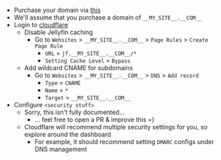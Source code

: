 * Purchase your domain via [this](https://developers.cloudflare.com/registrar/get-started/register-domain)
* We'll assume that you purchase a domain of `__MY_SITE__.__COM__`
* Login to [cloudflare](https://cloudflare.com)
  * Disable Jellyfin caching
    * Go to `Websites` > `__MY_SITE__.__COM__` > `Page Rules` > `Create Page Rule`
      * `URL` = `jf.__MY_SITE__.__COM__/*`
      * `Setting Cache Level` = `Bypass`
  * Add wildcard CNAME for subdomains
    * Go to `Websites` > `__MY_SITE__.__COM__` > `DNS` > `Add record`
      * `Type` = `CNAME`
      * `Name` = `*`
      * `Target` = `__MY_SITE__.__COM__`
* Configure `<security stuff>`
  * Sorry, this isn't fully documented...
    * ... feel free to open a PR & improve this =)
  * Cloudflare will recommend multiple security settings for you, so explore around the dashboard
    * For example, it should recommend setting `DMARC` configs under DNS management
